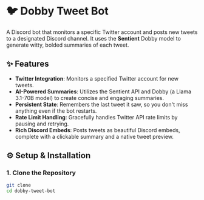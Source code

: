# 🐦 Dobby Tweet Bot

A Discord bot that monitors a specific Twitter account and posts new tweets to a designated Discord channel. It uses the **Sentient** Dobby model to generate witty, bolded summaries of each tweet.

## ✨ Features

- **Twitter Integration**: Monitors a specified Twitter account for new tweets.
- **AI-Powered Summaries**: Utilizes the Sentient API and Dobby (a Llama 3.1-70B model) to create concise and engaging summaries.
- **Persistent State**: Remembers the last tweet it saw, so you don't miss anything even if the bot restarts.
- **Rate Limit Handling**: Gracefully handles Twitter API rate limits by pausing and retrying.
- **Rich Discord Embeds**: Posts tweets as beautiful Discord embeds, complete with a clickable summary and a native tweet preview.

## ⚙️ Setup & Installation

### 1. Clone the Repository
```bash
git clone 
cd dobby-tweet-bot